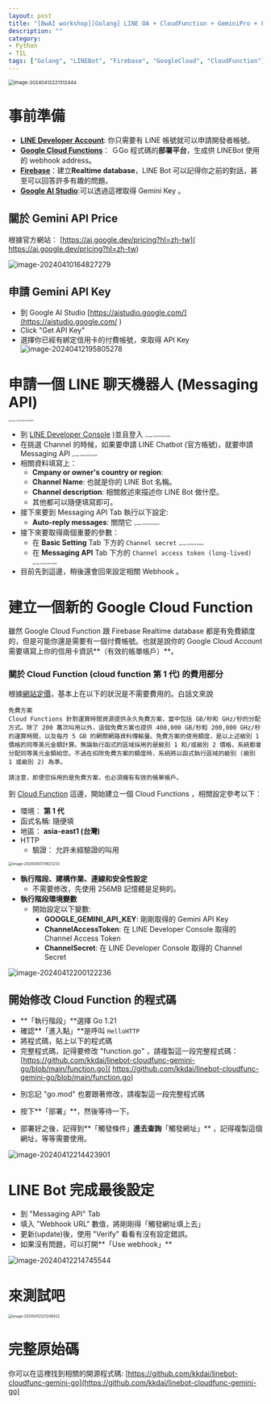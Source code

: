 ```yaml
---
layout: post
title: "[BwAI workshop][Golang] LINE OA + CloudFunction + GeminiPro + Firebase = 旅行小幫手 LINE 聊天機器人(一)： 景色辨識小幫手"
description: ""
category: 
- Python 
- TIL
tags: ["Golang", "LINEBot", "Firebase", "GoogleCloud", "CloudFunction"]
---
```


<img src="../images/2022/image-20240412221312444.png" alt="image-20240412221312444" style="zoom:67%;" />

# 事前準備

- **[LINE Developer Account](https://developers.line.biz/en/)**: 你只需要有 LINE 帳號就可以申請開發者帳號。
- [**Google Cloud Functions**](https://cloud.google.com/functions?hl=zh_cn)： ＧGo 程式碼的**部署平台**，生成供 LINEBot 使用的 webhook address。
- [**Firebase**](https://firebase.google.com/)：建立**Realtime database**，LINE Bot 可以記得你之前的對話，甚至可以回答許多有趣的問題。
- **[Google AI Studio](https://aistudio.google.com/)**:可以透過這裡取得 Gemini Key 。

## 關於 Gemini API Price

根據官方網站： [https://ai.google.dev/pricing?hl=zh-tw]( https://ai.google.dev/pricing?hl=zh-tw)

![image-20240410164827279](../images/2022/image-20240410164827279.png)

## 申請 Gemini API Key

- 到 Google AI Studio [https://aistudio.google.com/](https://aistudio.google.com/ ) 
- Click "Get API Key"
- 選擇你已經有綁定信用卡的付費帳號，來取得 API Key![image-20240412195805278](../images/2022/image-20240412195805278.png)



# 申請一個 LINE 聊天機器人 (Messaging API)

<img src="../images/2022/image-20240410165008871.png" alt="image-20240410165008871" style="zoom:25%;" />

- 到 [LINE Developer Console](https://developers.line.biz/en/services/messaging-api/) )並且登入
  <img src="../images/2022/image-20240410165104899.png" alt="image-20240410165104899" style="zoom:25%;" />
- 在挑選 Channel 的時候，如果要申請 LINE Chatbot (官方帳號)，就要申請 Messaging API
  <img src="../images/2022/image-20240410170120876.png" alt="image-20240410170120876" style="zoom:25%;" />
- 相關資料填寫上：
  - **Cmpany or owner's country or region**: 
  - **Channel Name**: 也就是你的 LINE Bot 名稱。
  - **Channel description**: 相關敘述來描述你 LINE Bot 做什麼。
  - 其他都可以隨便填寫即可。
- 接下來要到 Messaging API Tab 執行以下設定:
  - **Auto-reply messages**: 關閉它
    <img src="../images/2022/image-20240410170924360.png" alt="image-20240410170924360" style="zoom:25%;" />
- 接下來要取得兩個重要的參數：
  - 在 **Basic Setting** Tab 下方的 `Channel secret`
    <img src="../images/2022/image-20240410171544805.png" alt="image-20240410171544805" style="zoom:25%;" />
  - 在 **Messaging API** Tab 下方的 `Channel access token (long-lived) `
    <img src="../images/2022/image-20240410171731815.png" alt="image-20240410171731815" style="zoom:25%;" />
- 目前先到這邊，稍後還會回來設定相關 Webhook 。

# 建立一個新的 Google Cloud Function 

雖然 Google Cloud Function 跟 Firebase Realtime database 都是有免費額度的，但是可能你還是需要有一個付費帳號。也就是說你的 Google Cloud Account 需要填寫上你的信用卡資訊**（有效的帳單帳戶）**。

### 關於 Cloud Function (cloud function 第 1 代) 的費用部分

根據[網站定價](https://cloud.google.com/functions/pricing?hl=zh-tw)，基本上在以下的狀況是不需要費用的。白話文來說

```
免費方案
Cloud Functions 針對運算時間資源提供永久免費方案，當中包括 GB/秒和 GHz/秒的分配方式。除了 200 萬次叫用以外，這個免費方案也提供 400,000 GB/秒和 200,000 GHz/秒的運算時間，以及每月 5 GB 的網際網路資料傳輸量。免費方案的使用額度，是以上述級別 1 價格的同等美元金額計算。無論執行函式的區域採用的是級別 1 和/或級別 2 價格，系統都會分配同等美元金額給您。不過在扣除免費方案的額度時，系統將以函式執行區域的級別 (級別 1 或級別 2) 為準。

請注意，即便您採用的是免費方案，也必須擁有有效的帳單帳戶。
```

到 [Cloud Function](https://console.cloud.google.com/functions) 這邊，開始建立一個 Cloud Functions ，相關設定參考以下：

- 環境： **第 1 代**
- 函式名稱: 隨便填 
- 地區： **asia-east1 (台灣)**
- HTTP
  - 驗證： 允許未經驗證的叫用

<img src="../images/2022/image-20240410174823233.png" alt="image-20240410174823233" style="zoom:50%;" />

- **執行階段、建構作業、連線和安全性設定**
  - 不需要修改，先使用 256MB 記憶體是足夠的。
- **執行階段環境變數**
  - 開始設定以下變數:
    - **GOOGLE_GEMINI_API_KEY**: 剛剛取得的 Gemini API Key
    - **ChannelAccessToken**: 在 LINE Developer Console 取得的 Channel Access Token
    - **ChannelSecret**: 在 LINE Developer Console 取得的 Channel Secret

![image-20240412200122236](../images/2022/image-20240412200122236.png)

## 開始修改 Cloud Function 的程式碼

- **「執行階段」**選擇 Go 1.21
- 確認**「進入點」**是呼叫 `HelloHTTP`
- 將程式碼，貼上以下的程式碼
- 完整程式碼，記得要修改 "function.go" ，請複製這一段完整程式碼： [https://github.com/kkdai/linebot-cloudfunc-gemini-go/blob/main/function.go]( https://github.com/kkdai/linebot-cloudfunc-gemini-go/blob/main/function.go)

<script src="https://gist.github.com/kkdai/7206ed95d66a762c4c8109e428a38c80.js"></script>

- 別忘記 "go.mod" 也要跟著修改，請複製這一段完整程式碼

- 按下**「部署」**，然後等待一下。
- 部署好之後，記得到**「觸發條件」**進去查詢**「觸發網址」** ，記得複製這個網址，等等需要使用。

<img src="../images/2022/image-20240412214423901.png" alt="image-20240412214423901" />

# LINE Bot 完成最後設定

- 到 "Messaging API" Tab 
- 填入 "Webhook URL" 數值，將剛剛得「觸發網址填上去」
- 更新(update)後，使用 "Verify" 看看有沒有設定錯誤。
- 如果沒有問題，可以打開**「Use webhook」**

![image-20240412214745544](../images/2022/image-20240412214745544.png)



# 來測試吧

<img src="../images/2022/image-20240412221246422.png" alt="image-20240412221246422" style="zoom:50%;" />



#  完整原始碼

你可以在這裡找到相關的開源程式碼: [https://github.com/kkdai/linebot-cloudfunc-gemini-go](https://github.com/kkdai/linebot-cloudfunc-gemini-go)





